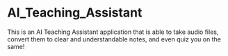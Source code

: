 # AI_Teaching_Assistant
This is an AI Teaching Assistant application that is able to take audio files, convert them to clear and understandable notes, and even quiz you on the same!
